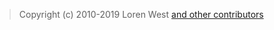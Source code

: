 > Copyright (c) 2010-2019 Loren West [and other contributors](https://github.com/lorenwest/node-config#contributors)